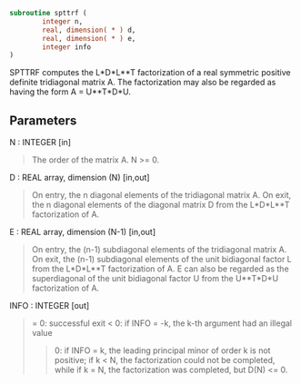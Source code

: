 ```fortran
subroutine spttrf (
        integer n,
        real, dimension( * ) d,
        real, dimension( * ) e,
        integer info
)
```

SPTTRF computes the L\*D\*L\*\*T factorization of a real symmetric
positive definite tridiagonal matrix A.  The factorization may also
be regarded as having the form A = U\*\*T\*D\*U.

## Parameters
N : INTEGER [in]
> The order of the matrix A.  N >= 0.

D : REAL array, dimension (N) [in,out]
> On entry, the n diagonal elements of the tridiagonal matrix
> A.  On exit, the n diagonal elements of the diagonal matrix
> D from the L\*D\*L\*\*T factorization of A.

E : REAL array, dimension (N-1) [in,out]
> On entry, the (n-1) subdiagonal elements of the tridiagonal
> matrix A.  On exit, the (n-1) subdiagonal elements of the
> unit bidiagonal factor L from the L\*D\*L\*\*T factorization of A.
> E can also be regarded as the superdiagonal of the unit
> bidiagonal factor U from the U\*\*T\*D\*U factorization of A.

INFO : INTEGER [out]
> = 0: successful exit
> < 0: if INFO = -k, the k-th argument had an illegal value
> > 0: if INFO = k, the leading principal minor of order k
> is not positive; if k < N, the factorization could not
> be completed, while if k = N, the factorization was
> completed, but D(N) <= 0.
